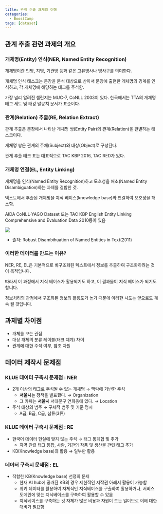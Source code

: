 ```yaml
---
title: 관계 추출 과제의 이해
categories:
  - BoostCamp
tags: [dataset]
---
```

## 관계 추출 관련 과제의 개요

### 개체명(Entity) 인식(NER, Named Entity Recognition)

개체명이란 인명, 지명, 기관명 등과 같은 고유명사나 명사구를 의미한다.

개체명 인식 태스크는 문장을 분석 대상으로 삼아서 문장에 출현한 개체명의 경계를 인식하고, 각 개체명에 해당하는 태그를 주석함.

가장 널리 알려진 챌린지는 MUC-7, CoNLL 2003이 있다. 한국에서는 TTA의 개체명 태그 세트 및 태깅 말뭉치 문서가 표준이다.

### 관계(Relation) 추출(RE, Relation Extract)

관계 추출은 문장에서 나타난 개체명 쌍(Entity Pair)의 관계(Relation)을 판별하는 태스크이다.

개체명 쌍은 관계의 주체(Subject)와 대상(Object)로 구성된다.

관계 추출 태크 표는 대표적으로 TAC KBP 2016, TAC RED가 있다.

### 개체명 연결(EL, Entity Linking)

개체명을 인식(Named Entity Recognition)하고 모호성을 해소(Named Entity Disambiguation)하는 과제를 결합한 것.

텍스트에서 추출된 개체명을 지식 베이스(knowledge base)와 연결하여 모호성을 해소함.

AIDA CoNLL-YAGO Dataset 또는 TAC KBP English Entity Linking Comprehensive and Evaluation Data 2010등이 있음

![](https://drive.google.com/uc?export=view&id=1kX_2NhKoYfFyNizJ36WVbYDgR-RIcLTs)

- 출처: Robust Disambihuation of Named Entities in Text(2011)

### 이러한 데이터를 만드는 이유?

NER, RE, EL은 기본적으로 비구조화된 텍스트에서 정보를 추출하여 구조화하려는 것이 목적입니다.

따라서 이 과정에서 지식 베이스가 활용되기도 하고, 이 결과물이 지식 베이스가 되기도 합니다.

정보처리의 관점에서 구조화된 정보의 활용도가 높기 때문에 이러한 시도는 앞으로도 계속 될 것입니다.

## 과제별 차이점

- 개체를 보는 관점
- 대상 개체의 분류 레이블(태크 체계) 차이
- 관계에 대한 주석 여부, 참조 자원

## 데이터 제작시 문제점

### KLUE 데이터 구축시 문제점 : NER

- 2개 이상의 태그로 주석될 수 있는 개체명 → 맥락에 기반한 주석
    - **서울시**는 정책을 발표했다. → Organization
    - 그 카페는 **서울시** 서대문구 연희동에 있다. → Location
- 주석 대상의 범주 → 구체적 범주 및 기준 명시
    - A급, B급, C급, 삼류(3류)

### KLUE 데이터 구축시 문제점 : RE

- 한국어 데이터 현실에 맞지 않는 주석 → 태그 통폐합 및 추가
    - 지역 관련 태그 통합, 사람, 기관의 작품 및 생산물 관련 태그 추가
- KB(Knowledge base)의 활용 → 일부만 활용

### 데이터 구축시 문제점 : EL

- 적합한 KB(Knowledge base) 선정의 문제
    - 현재 AI hub에 공개된 KB의 경우 제한적인 저작권 아래서 활용이 가능함
    - 위키 데이터를 활용하여 자체적인 지식베이스를 구출하여 활용하거나, 서비스 도메인에 맞는 지식베이스를 구축하여 활용할 수 있음
    - 지식베이스를 구축하는 것 자체가 많은 비용과 자원이 드는 일이므로 이에 대한 대비가 필요함